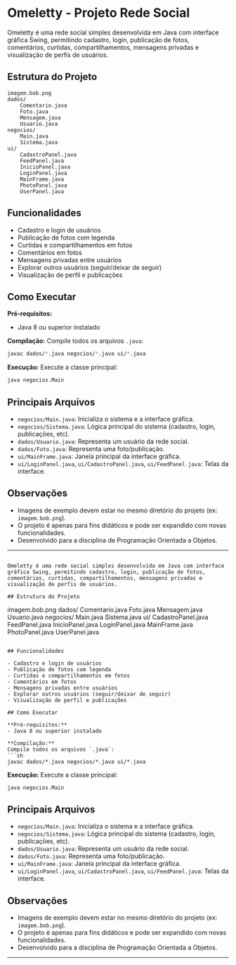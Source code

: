 # Omeletty - Projeto Rede Social

Omeletty é uma rede social simples desenvolvida em Java com interface gráfica Swing, permitindo cadastro, login, publicação de fotos, comentários, curtidas, compartilhamentos, mensagens privadas e visualização de perfis de usuários.

## Estrutura do Projeto

```
imagem.bob.png
dados/
    Comentario.java
    Foto.java
    Mensagem.java
    Usuario.java
negocios/
    Main.java
    Sistema.java
ui/
    CadastroPanel.java
    FeedPanel.java
    InicioPanel.java
    LoginPanel.java
    MainFrame.java
    PhotoPanel.java
    UserPanel.java
```

## Funcionalidades

- Cadastro e login de usuários
- Publicação de fotos com legenda
- Curtidas e compartilhamentos em fotos
- Comentários em fotos
- Mensagens privadas entre usuários
- Explorar outros usuários (seguir/deixar de seguir)
- Visualização de perfil e publicações

## Como Executar

**Pré-requisitos:**
- Java 8 ou superior instalado

**Compilação:**
Compile todos os arquivos `.java`:
```sh
javac dados/*.java negocios/*.java ui/*.java
```

**Execução:**
Execute a classe principal:
```sh
java negocios.Main
```

## Principais Arquivos

- `negocios/Main.java`: Inicializa o sistema e a interface gráfica.
- `negocios/Sistema.java`: Lógica principal do sistema (cadastro, login, publicações, etc).
- `dados/Usuario.java`: Representa um usuário da rede social.
- `dados/Foto.java`: Representa uma foto/publicação.
- `ui/MainFrame.java`: Janela principal da interface gráfica.
- `ui/LoginPanel.java`, `ui/CadastroPanel.java`, `ui/FeedPanel.java`: Telas da interface.

## Observações

- Imagens de exemplo devem estar no mesmo diretório do projeto (ex: `imagem.bob.png`).
- O projeto é apenas para fins didáticos e pode ser expandido com novas funcionalidades.
- Desenvolvido para a disciplina de Programação Orientada a Objetos.

---
```# Omeletty - Projeto Rede Social

Omeletty é uma rede social simples desenvolvida em Java com interface gráfica Swing, permitindo cadastro, login, publicação de fotos, comentários, curtidas, compartilhamentos, mensagens privadas e visualização de perfis de usuários.

## Estrutura do Projeto

```
imagem.bob.png
dados/
    Comentario.java
    Foto.java
    Mensagem.java
    Usuario.java
negocios/
    Main.java
    Sistema.java
ui/
    CadastroPanel.java
    FeedPanel.java
    InicioPanel.java
    LoginPanel.java
    MainFrame.java
    PhotoPanel.java
    UserPanel.java
```

## Funcionalidades

- Cadastro e login de usuários
- Publicação de fotos com legenda
- Curtidas e compartilhamentos em fotos
- Comentários em fotos
- Mensagens privadas entre usuários
- Explorar outros usuários (seguir/deixar de seguir)
- Visualização de perfil e publicações

## Como Executar

**Pré-requisitos:**
- Java 8 ou superior instalado

**Compilação:**
Compile todos os arquivos `.java`:
```sh
javac dados/*.java negocios/*.java ui/*.java
```

**Execução:**
Execute a classe principal:
```sh
java negocios.Main
```

## Principais Arquivos

- `negocios/Main.java`: Inicializa o sistema e a interface gráfica.
- `negocios/Sistema.java`: Lógica principal do sistema (cadastro, login, publicações, etc).
- `dados/Usuario.java`: Representa um usuário da rede social.
- `dados/Foto.java`: Representa uma foto/publicação.
- `ui/MainFrame.java`: Janela principal da interface gráfica.
- `ui/LoginPanel.java`, `ui/CadastroPanel.java`, `ui/FeedPanel.java`: Telas da interface.

## Observações

- Imagens de exemplo devem estar no mesmo diretório do projeto (ex: `imagem.bob.png`).
- O projeto é apenas para fins didáticos e pode ser expandido com novas funcionalidades.
- Desenvolvido para a disciplina de Programação Orientada a Objetos.

---
